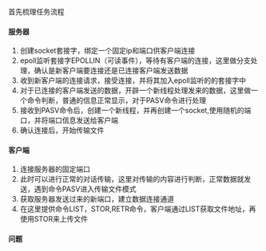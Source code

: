 首先梳理任务流程

#### 服务器
1. 创建socket套接字，绑定一个固定ip和端口供客户端连接
2. epoll监听套接字EPOLLIN（可读事件），等待有客户端的连接，这里做分支处理，确认是新客户端要连接还是已连接客户端发送数据
3. 收到新客户端的连接请求，接受连接，并将其加入epoll监听的的套接字中
4. 对于已连接的客户端发送的数据，开辟一个新线程处理发来的数据，这里做一个命令判断，普通的信息正常显示，对于PASV命令进行处理
5. 接收到PASV命令后，创建一个新线程，并再创建一个socket,使用随机的端口，并将端口信息发送给客户端
6. 确认连接后，开始传输文件

#### 客户端
1. 连接服务器的固定端口
2. 此时可以进行正常的对话传输，这里对传输的内容进行判断，正常数据就发送，遇到命令PASV进入传输文件模式
3. 获取服务器发送过来的新端口，建立数据连接通道
4. 在这里提供命令LIST，STOR,RETR命令，客户端通过LIST获取文件地址，再使用STOR来上传文件

#### 问题
